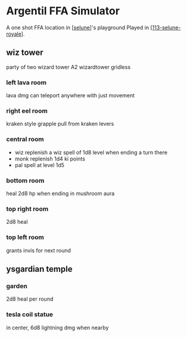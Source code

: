 # Argentil FFA  Simulator
A one shot FFA location in [[selune]]'s playground
Played in [[113-selune-royale]].

## wiz tower
party of two wizard tower
A2 wizardtower gridless
### left lava room
lava dmg
can teleport anywhere with just movement

### right eel room
kraken style grapple
pull from kraken levers

### central room
- wiz replenish a wiz spell of 1d8 level when ending a turn there
- monk replenish 1d4 ki points
- pal spell at level 1d5

### bottom room
heal 2d8 hp when ending in mushroom aura

### top right room
2d8 heal

### top left room
grants invis for next round

## ysgardian temple
### garden
2d8 heal per round
### tesla coil statue
in center, 6d8 lightning dmg when nearby

[//begin]: # "Autogenerated link references for markdown compatibility"
[selune]: ../deities/selune "Selune"
[113-selune-royale]: ../recaps/113-selune-royale "113-selune-royale"
[//end]: # "Autogenerated link references"